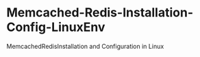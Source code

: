 # Memcached-Redis-Installation-Config-LinuxEnv
MemcachedRedisInstallation and Configuration in Linux
